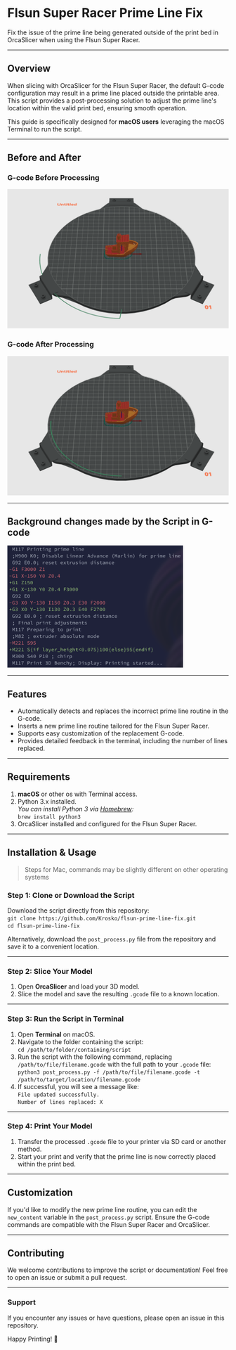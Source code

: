 # **Flsun Super Racer Prime Line Fix**  
Fix the issue of the prime line being generated outside of the print bed in OrcaSlicer when using the Flsun Super Racer.

---

## **Overview**  
When slicing with OrcaSlicer for the Flsun Super Racer, the default G-code configuration may result in a prime line placed outside the printable area. This script provides a post-processing solution to adjust the prime line's location within the valid print bed, ensuring smooth operation.

This guide is specifically designed for **macOS users** leveraging the macOS Terminal to run the script.

---

## **Before and After**
### **G-code Before Processing**
![G-code Before](https://github.com/Krosko/flsun-prime-line-fix/blob/main/images/gcode_before.png)

### **G-code After Processing**
![G-code After](https://github.com/Krosko/flsun-prime-line-fix/blob/main/images/gcode_after.png)

---

## **Background changes made by the Script in G-code**
<p align="left">
  <img width="400" src="https://github.com/Krosko/flsun-prime-line-fix/blob/main/images/diff.png">
</p>

---

## **Features**
- Automatically detects and replaces the incorrect prime line routine in the G-code.  
- Inserts a new prime line routine tailored for the Flsun Super Racer.  
- Supports easy customization of the replacement G-code.  
- Provides detailed feedback in the terminal, including the number of lines replaced.  

---

## **Requirements**
1. **macOS** or other os with Terminal access.
2. Python 3.x installed.  
   *You can install Python 3 via [Homebrew](https://brew.sh/):*  
   `brew install python3`
3. OrcaSlicer installed and configured for the Flsun Super Racer.  

---

## **Installation & Usage**

> Steps for Mac, commands may be slightly different on other operating systems

### **Step 1: Clone or Download the Script**
Download the script directly from this repository:  
`git clone https://github.com/Krosko/flsun-prime-line-fix.git`  
`cd flsun-prime-line-fix`

Alternatively, download the `post_process.py` file from the repository and save it to a convenient location.

---

### **Step 2: Slice Your Model**
1. Open **OrcaSlicer** and load your 3D model.  
2. Slice the model and save the resulting `.gcode` file to a known location.  

---

### **Step 3: Run the Script in Terminal**
1. Open **Terminal** on macOS.  
2. Navigate to the folder containing the script:  
   `cd /path/to/folder/containing/script`
3. Run the script with the following command, replacing `/path/to/file/filename.gcode` with the full path to your `.gcode` file:  
   `python3 post_process.py -f /path/to/file/filename.gcode -t /path/to/target/location/filename.gcode`
4. If successful, you will see a message like:  
   `File updated successfully.`  
   `Number of lines replaced: X`

---

### **Step 4: Print Your Model**
1. Transfer the processed `.gcode` file to your printer via SD card or another method.  
2. Start your print and verify that the prime line is now correctly placed within the print bed.  

---

## **Customization**
If you'd like to modify the new prime line routine, you can edit the `new_content` variable in the `post_process.py` script. Ensure the G-code commands are compatible with the Flsun Super Racer and OrcaSlicer.

---

## **Contributing**
We welcome contributions to improve the script or documentation! Feel free to open an issue or submit a pull request.

---

### **Support**
If you encounter any issues or have questions, please open an issue in this repository.  

Happy Printing! 🎉  

